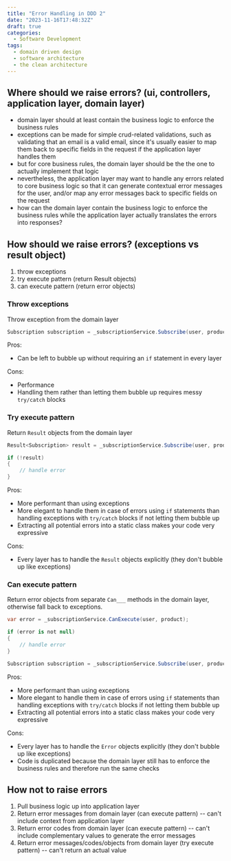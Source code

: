 ```yaml
---
title: "Error Handling in DDD 2"
date: "2023-11-16T17:48:32Z"
draft: true
categories:
  - Software Development
tags:
  - domain driven design
  - software architecture
  - the clean architecture
---
```


## Where should we raise errors? (ui, controllers, application layer, domain layer)

- domain layer should at least contain the business logic to enforce the business rules
- exceptions can be made for simple crud-related validations, such as validating that an email is a valid email, since it's usually easier to map them back to specific fields in the request if the application layer handles them
- but for core business rules, the domain layer should be the the one to actually implement that logic
- nevertheless, the application layer may want to handle any errors related to core business logic so that it can generate contextual error messages for the user, and/or map any error messages back to specific fields on the request
- how can the domain layer contain the business logic to enforce the business rules while the application layer actually translates the errors into responses?

## How should we raise errors? (exceptions vs result object)

1. throw exceptions
1. try execute pattern (return Result objects)
1. can execute pattern (return error objects)

### Throw exceptions

Throw exception from the domain layer

```csharp
Subscription subscription = _subscriptionService.Subscribe(user, product);
```

Pros:

- Can be left to bubble up without requiring an `if` statement in every layer

Cons:

- Performance
- Handling them rather than letting them bubble up requires messy `try/catch` blocks

### Try execute pattern

<!-- TODO: in a separate post, show how this would work elegantly for a web request -->

Return `Result` objects from the domain layer

```csharp
Result<Subscription> result = _subscriptionService.Subscribe(user, product);

if (!result)
{
    // handle error
}
```

Pros:

- More performant than using exceptions
- More elegant to handle them in case of errors using `if` statements than handling exceptions with `try/catch` blocks if not letting them bubble up
- Extracting all potential errors into a static class makes your code very expressive

Cons:

- Every layer has to handle the `Result` objects explicitly (they don't bubble up like exceptions)

### Can execute pattern

Return error objects from separate `Can___` methods in the domain layer, otherwise fall back to exceptions.

```csharp
var error = _subscriptionService.CanExecute(user, product);

if (error is not null)
{
    // handle error
}

Subscription subscription = _subscriptionService.Subscribe(user, product);
```

Pros:

- More performant than using exceptions
- More elegant to handle them in case of errors using `if` statements than handling exceptions with `try/catch` blocks if not letting them bubble up
- Extracting all potential errors into a static class makes your code very expressive

Cons:

- Every layer has to handle the `Error` objects explicitly (they don't bubble up like exceptions)
- Code is duplicated because the domain layer still has to enforce the business rules and therefore run the same checks

## How not to raise errors

1. Pull business logic up into application layer
1. Return error messages from domain layer (can execute pattern) -- can't include context from application layer
1. Return error codes from domain layer (can execute pattern) -- can't include complementary values to generate the error messages
1. Return error messages/codes/objects from domain layer (try execute pattern) -- can't return an actual value
